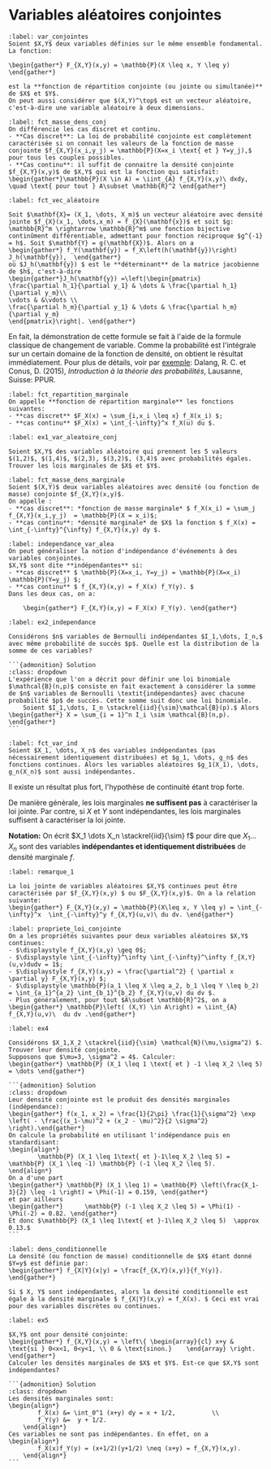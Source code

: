 # Variables aléatoires conjointes

```{prf:definition} Variables aléatoires conjointes
:label: var_conjointes
Soient $X,Y$ deux variables définies sur le même ensemble fondamental. La fonction:
    
\begin{gather*} F_{X,Y}(x,y) = \mathbb{P}(X \leq x, Y \leq y) \end{gather*}
        
est la **fonction de répartition conjointe (ou jointe ou simultanée)** de $X$ et $Y$.
On peut aussi considérer que $(X,Y)^\top$ est un vecteur aléatoire, c'est-à-dire une variable aléatoire à deux dimensions.
```


````{prf:definition} Fonction de masse et densité conjointes
:label: fct_masse_dens_conj
On différencie les cas discret et continu.
- **Cas discret**: La loi de probabilité conjointe est complètement caractérisée si on connait les valeurs de la fonction de masse conjointe $f_{X,Y}(x_i,y_j) = \mathbb{P}(X=x_i \text{ et } Y=y_j),$ pour tous les couples possibles.
- **Cas continu**: il suffit de connaitre la densité conjointe $f_{X,Y}(x,y)$ de $X,Y$ qui est la fonction qui satisfait:
\begin{gather*}\mathbb{P}(X \in A) = \iint_{A} f_{X,Y}(x,y)\ dxdy, \quad \text{ pour tout } A\subset \mathbb{R}^2 \end{gather*}

````

````{prf:theorem} Fonction d'un vecteur aléatoire
:label: fct_vec_aléatoire

Soit $\mathbf{X}= (X_1, \dots, X_m)$ un vecteur aléatoire avec densité jointe $f_{X}(x_1, \dots,x_m) = f_{X}(\mathbf{x})$ et soit $g: \mathbb{R}^m \rightarrow \mathbb{R}^m$ une fonction bijective continûment différentiable, admettant pour fonction réciproque $g^{-1} = h$. Soit $\mathbf{Y} = g(\mathbf{X})$. Alors on a
\begin{gather*} f_Y(\mathbf{y}) = f_X\left(h(\mathbf{y})\right) J_h(\mathbf{y}),  \end{gather*}
où $J_h(\mathbf{y}) $ est le **déterminant** de la matrice jacobienne de $h$, c'est-à-dire
\begin{gather*}J_h(\mathbf{y}) =\left|\begin{pmatrix}
\frac{\partial h_1}{\partial y_1} & \dots & \frac{\partial h_1}{\partial y_m}\\
\vdots & &\vdots \\
\frac{\partial h_m}{\partial y_1} & \dots & \frac{\partial h_m}{\partial y_m}
\end{pmatrix}\right|. \end{gather*} 
````

En fait, la démonstration de cette formule se fait à l'aide de la formule classique de changement de variable. Comme la probabilité est l'intégrale sur un certain domaine de la fonction de densité, on obtient le résultat immédiatement. Pour plus de détails, voir par [exemple](https://swisscovery.slsp.ch/permalink/41SLSP_NETWORK/19n6r1g/alma991026360829705501):
Dalang, R. C. et Conus, D. (2015), *Introduction à la théorie des probabilités*, Lausanne, Suisse: PPUR.

````{prf:definition} Lois marginales: fonction de répartition
:label: fct_repartition_marginale
On appelle **fonction de répartition marginale** les fonctions suivantes:
- **cas discret** $F_X(x) = \sum_{i,x_i \leq x} f_X(x_i) $;
- **cas continu** $F_X(x) = \int_{-\infty}^x f_X(u) du $.
````

````{prf:example} Loi marginale
:label: ex1_var_aleatoire_conj

Soient $X,Y$ des variables aléatoire qui prennent les 5 valeurs $(1,2)$, $(1,4)$, $(2,3), $(3,2)$, (3,4)$ avec probabilités égales. Trouver les lois marginales de $X$ et $Y$.
````

````{prf:definition} Fonction de masse et densité marginales
:label: fct_masse_dens_marginale
Soient $(X,Y)$ deux variables aléatoires avec densité (ou fonction de masse) conjointe $f_{X,Y}(x,y)$.
On appelle :
- **cas discret**: *fonction de masse marginale* $ f_X(x_i) = \sum_j f_{X,Y}(x_i,y_j)  = \mathbb{P}(X = x_i)$;
- **cas continu**: *densité marginale* de $X$ la fonction $ f_X(x) = \int_{-\infty}^{\infty} f_{X,Y}(x,y) dy $.
````

````{prf:definition} Indépendance de variables aléatoires
:label: independance_var_alea
On peut généraliser la notion d'indépendance d'événements à des variables conjointes.
$X,Y$ sont dite **indépendantes** si:
- **cas discret** $ \mathbb{P}(X=x_i, Y=y_j) = \mathbb{P}(X=x_i) \mathbb{P}(Y=y_j) $;
- **cas continu** $ f_{X,Y}(x,y) = f_X(x) f_Y(y). $
Dans les deux cas, on a:  
  
    \begin{gather*} F_{X,Y}(x,y) = F_X(x) F_Y(y). \end{gather*}
````

````{prf:example} Somme de Bernouilli indépendantes
:label: ex2_independance

Considérons $n$ variables de Bernoulli indépendantes $I_1,\dots, I_n,$ avec même probabilité de succès $p$. Quelle est la distribution de la somme de ces variables?    

```{admonition} Solution
:class: dropdown
L'expérience que l'on a décrit pour définir une loi binomiale $\mathcal{B}(n,p)$ consiste en fait exactement à considérer la somme de $n$ variables de Bernoulli \textit{indépendantes} avec chacune probabilité $p$ de succès. Cette somme suit donc une loi binomiale.
    Soient $I_1,\dots, I_n \stackrel{iid}{\sim}\mathcal{B}(p).$ Alors 
\begin{gather*} X = \sum_{i = 1}^n I_i \sim \mathcal{B}(n,p). \end{gather*}
```
````


```{prf:theorem} Fonctions de variables aléatoires indépendantes
:label: fct_var_ind
Soient $X_1, \dots, X_n$ des variables indépendantes (pas nécessairement identiquement distribuées) et $g_1, \dots, g_n$ des fonctions continues. Alors les variables aléatoires $g_1(X_1), \dots, g_n(X_n)$ sont aussi indépendantes.
```

Il existe un résultat plus fort, l'hypothèse de continuité étant trop forte.  

De manière générale, les lois marginales **ne suffisent pas** à caractériser la loi jointe.
Par contre, si $X$ et $Y$ sont indépendantes, les lois marginales suffisent à caractériser la loi jointe. 

**Notation:** On écrit $X_1 \dots X_n \stackrel{iid}{\sim} f$ pour dire que $X_1 \dots X_n$ sont des variables **indépendantes et identiquement distribuées** de densité marginale $f$.

```{prf:remark} Précisions pour les conjointes continues
:label: remarque_1

La loi jointe de variables aléatoires $X,Y$ continues peut être caractérisée par $f_{X,Y}(x,y) $ ou $F_{X,Y}(x,y)$. On a la relation suivante:
\begin{gather*} F_{X,Y}(x,y) = \mathbb{P}(X\leq x, Y \leq y) = \int_{-\infty}^x  \int_{-\infty}^y f_{X,Y}(u,v)\ du dv. \end{gather*}
```

```{prf:property} Lois conjointes
:label: propriete_loi_conjointe
On a les propriétés suivantes pour deux variables aléatoires $X,Y$ continues:
- $\displaystyle f_{X,Y}(x,y) \geq 0$;
- $\displaystyle \int_{-\infty}^\infty \int_{-\infty}^\infty f_{X,Y}(u,v)dudv = 1$;
- $\displaystyle f_{X,Y}(x,y) = \frac{\partial^2} { \partial x \partial y} F_{X,Y}(x,y) $;
- $\displaystyle \mathbb{P}(a_1 \leq X \leq a_2, b_1 \leq Y \leq b_2) = \int_{a_1}^{a_2} \int_{b_1}^{b_2} f_{X,Y}(u,v) du dv $.
- Plus généralement, pour tout $A\subset \mathbb{R}^2$, on a 
\begin{gather*} \mathbb{P}\left( (X,Y) \in A\right) = \iint_{A} f_{X,Y}(u,v)\  du dv .\end{gather*}
```


````{prf:example} 
:label: ex4

Considérons $X_1,X_2 \stackrel{iid}{\sim} \mathcal{N}(\mu,\sigma^2) $. Trouver leur densité conjointe.  
Supposons que $\mu=3, \sigma^2 = 4$. Calculer:
\begin{gather*} \mathbb{P} (X_1 \leq 1 \text{ et } -1 \leq X_2 \leq 5) = \dots \end{gather*}    

```{admonition} Solution
:class: dropdown
Leur densité conjointe est le produit des densités marginales (indépendance):
\begin{gather*} f(x_1, x_2) = \frac{1}{2\pi} \frac{1}{\sigma^2} \exp \left( - \frac{(x_1-\mu)^2 + (x_2 - \mu)^2}{2 \sigma^2} \right).\end{gather*}
On calcule la probabilité en utilisant l'indépendance puis en standardisant:
\begin{align*}
        \mathbb{P} (X_1 \leq 1\text{ et }-1\leq X_2 \leq 5) = \mathbb{P} (X_1 \leq -1) \mathbb{P} (-1 \leq X_2 \leq 5).
\end{align*}
On a d'une part
\begin{gather*} \mathbb{P} (X_1 \leq 1) = \mathbb{P} \left(\frac{X_1-3}{2} \leq -1 \right) = \Phi(-1) = 0.159, \end{gather*}
et par ailleurs
\begin{gather*}      \mathbb{P} (-1 \leq X_2 \leq 5) = \Phi(1) - \Phi(-2) = 0.82. \end{gather*}
Et donc $\mathbb{P} (X_1 \leq 1\text{ et }-1\leq X_2 \leq 5)  \approx 0.13.$
```
````


````{prf:definition} Densité et fonction de masse conditionnelle
:label: dens_conditionnelle
La densité (ou fonction de masse) conditionnelle de $X$ étant donné $Y=y$ est définie par:
\begin{gather*} f_{X|Y}(x|y) = \frac{f_{X,Y}(x,y)}{f_Y(y)}. \end{gather*}  

Si $ X, Y$ sont indépendantes, alors la densité conditionnelle est égale à la densité marginale $ f_{X|Y}(x,y) = f_X(x). $ Ceci est vrai pour des variables discrètes ou continues.
````

````{prf:example} 
:label: ex5

$X,Y$ ont pour densité conjointe:
\begin{gather*} f_{X,Y}(x,y) = \left\{ \begin{array}{cl} x+y & \text{si } 0<x<1, 0<y<1, \\ 0 & \text{sinon.}    \end{array} \right. \end{gather*}
Calculer les densités marginales de $X$ et $Y$. Est-ce que $X,Y$ sont indépendantes?    

```{admonition} Solution
:class: dropdown
Les densités marginales sont:
\begin{align*}
        f_X(x) &= \int_0^1 (x+y) dy = x + 1/2,          \\
        f_Y(y) &=  y + 1/2.
    \end{align*}
Ces variables ne sont pas indépendantes. En effet, on a 
\begin{align*}
        f_X(x)f_Y(y) = (x+1/2)(y+1/2) \neq (x+y) = f_{X,Y}(x,y).
    \end{align*}
```
````
